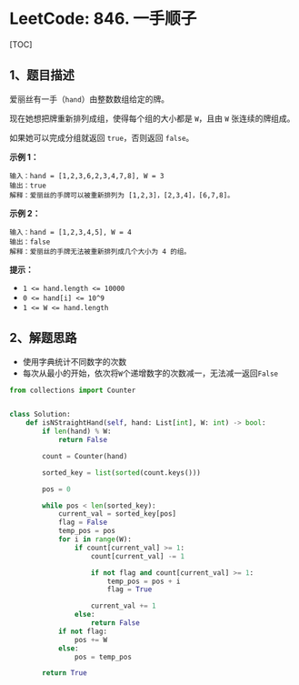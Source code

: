 # LeetCode: 846. 一手顺子

[TOC]

## 1、题目描述

爱丽丝有一手（`hand`）由整数数组给定的牌。 

现在她想把牌重新排列成组，使得每个组的大小都是 `W`，且由 `W` 张连续的牌组成。

如果她可以完成分组就返回 `true`，否则返回 `false`。

 

**示例 1：**

```
输入：hand = [1,2,3,6,2,3,4,7,8], W = 3
输出：true
解释：爱丽丝的手牌可以被重新排列为 [1,2,3]，[2,3,4]，[6,7,8]。
```


**示例 2：**

```
输入：hand = [1,2,3,4,5], W = 4
输出：false
解释：爱丽丝的手牌无法被重新排列成几个大小为 4 的组。
```

**提示：**

-   `1 <= hand.length <= 10000`
-   `0 <= hand[i] <= 10^9`
-   `1 <= W <= hand.length`



## 2、解题思路

-   使用字典统计不同数字的次数
-   每次从最小的开始，依次将`W`个递增数字的次数减一，无法减一返回`False`

```python
from collections import Counter


class Solution:
    def isNStraightHand(self, hand: List[int], W: int) -> bool:
        if len(hand) % W:
            return False

        count = Counter(hand)

        sorted_key = list(sorted(count.keys()))

        pos = 0

        while pos < len(sorted_key):
            current_val = sorted_key[pos]
            flag = False
            temp_pos = pos
            for i in range(W):
                if count[current_val] >= 1:
                    count[current_val] -= 1

                    if not flag and count[current_val] >= 1:
                        temp_pos = pos + i
                        flag = True

                    current_val += 1
                else:
                    return False
            if not flag:
                pos += W
            else:
                pos = temp_pos

        return True
```


